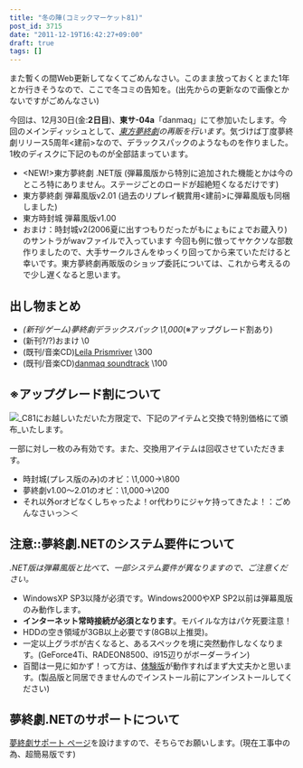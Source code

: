```yaml
---
title: "冬の陣(コミックマーケット81)"
post_id: 3715
date: "2011-12-19T16:42:27+09:00"
draft: true
tags: []
---
```



また暫くの間Web更新してなくてごめんなさい。このまま放っておくとまた1年とか行きそうなので、ここで冬コミの告知を。(出先からの更新なので画像とかないですがごめんなさい)

今回は、12月30日(金:**2日目**)、**東サ-04a**「danmaq」にて参加いたします。今回のメインディッシュとして、_[東方夢終劇](https://danmaq.com/!/thC/)の再販を行います_。気づけば丁度夢終劇リリース5周年<建前>なので、デラックスパックのようなものを作りました。1枚のディスクに下記のものが全部詰まっています。



  * <NEW!>東方夢終劇 .NET版 (弾幕風版から特別に追加された機能とかは今のところ特にありません。ステージごとのロードが超絶短くなるだけです)
  * 東方夢終劇 弾幕風版v2.01 (過去のリプレイ観賞用<建前>に弾幕風版も同梱しました)
  * 東方時封城 弾幕風版v1.00
  * おまけ：時封城v2(2006夏に出すつもりだったがもにょもにょでお蔵入り)のサントラがwavファイルで入っています
今回も例に倣ってヤケクソな部数作りましたので、大手サークルさんをゆっくり回ってから来ていただけると幸いです。東方夢終劇再販版のショップ委託については、これから考えるので少し遅くなると思います。

## 出し物まとめ



  * _(新刊/ゲーム)夢終劇デラックスパック \1,000_(※アップグレード割あり)
  * (新刊?/?)おまけ \0
  * (既刊/音楽CD)[Leila Prismriver](https://danmaq.com/!/leila/) \300
  * (既刊/音楽CD)[danmaq soundtrack](https://danmaq.com/!/dst/) \100
## ※アップグレード割について

![](https://danmaq.com/!/thC/cap_s.jpg)_C81にお越しいただいた方限定で、下記のアイテムと交換で特別価格にて頒布_いたします。

一部に対し一枚のみ有効です。また、交換用アイテムは回収させていただきます。



  * 時封城(プレス版のみ)のオビ：\1,000→\800
  * 夢終劇v1.00～2.01のオビ：\1,000→\200
  * それ以外orオビなくしちゃったよ！or代わりにジャケ持ってきたよ！：ごめんなさいっ＞＜
## 注意::夢終劇.NETのシステム要件について

_.NET版は弾幕風版と比べて、一部システム要件が異なりますので、ご注意ください。_



  * WindowsXP SP3以降が必須です。Windows2000やXP SP2以前は弾幕風版のみ動作します。
  * **インターネット常時接続が必須となります**。モバイルな方はパケ死要注意！
  * HDDの空き領域が3GB以上必要です(8GB以上推奨)。
  * 一定以上グラボが古くなると、あるスペックを境に突然動作しなくなります。(GeForce4Ti、RADEON8500、i915辺りがボーダーライン)
  * 百聞は一見に如かず！って方は、[体験版](https://danmaq.com/!/thC/nph-thC3.0TrGetNightlyBuild.cgi)が動作すればまず大丈夫かと思います。(製品版と同居できませんのでインストール前にアンインストールしてください)
## 夢終劇.NETのサポートについて

[夢終劇サポート ページ](https://danmaq.com/!/thC/support/)を設けますので、そちらでお願いします。(現在工事中の為、超簡易版です)

